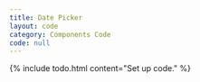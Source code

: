 ```yaml
---
title: Date Picker
layout: code
category: Components Code
code: null
---
```


{% include todo.html content="Set up code." %}
